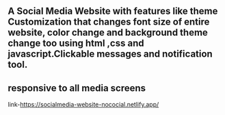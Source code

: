  ## A Social Media Website with features like theme Customization that changes font size of entire website, color change and background theme change too using html ,css and javascript.Clickable messages and notification tool.
 ## responsive to all media screens
 
link-https://socialmedia-website-nococial.netlify.app/
